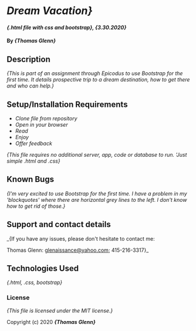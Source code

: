 # _Dream Vacation}_

#### _{.html file with css and bootstrap}, {3.30.2020}_

#### By _**{Thomas Glenn}**_

## Description

_{This is part of an assignment through Epicodus to use Bootstrap for the first time. It details prospective trip to a dream destination, how to get there and who can help.}_

## Setup/Installation Requirements

* _Clone file from repository_
* _Open in your browser_
* _Read_
* _Enjoy_
* _Offer feedback_

_{This file requires no additional server, app, code or database to run. 'Just simple .html and .css}_

## Known Bugs

_{I'm very excited to use Bootstrap for the first time. I have a problem in my 'blockquotes' where there are horizontal grey lines to the left. I don't know how to get rid of those.}_

## Support and contact details

_{If you have any issues, please don't hesitate to contact me:

Thomas Glenn: glenaissance@yahoo.com; 415-216-3317}_

## Technologies Used

_{.html, .css, bootstrap}_

### License

*{This file is licensed under the MIT license.}*

Copyright (c) 2020 **_{Thomas Glenn}_**
